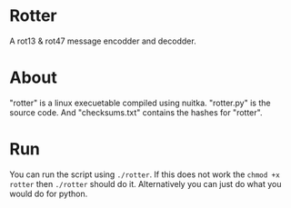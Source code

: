 # Rotter
A rot13 &amp; rot47 message encodder and decodder.


# About
"rotter" is a linux execuetable compiled using nuitka. "rotter.py" is the source code. And "checksums.txt" contains the hashes for "rotter".

# Run
You can run the script using `./rotter`. If this does not work the `chmod +x rotter` then `./rotter` should do it. Alternatively you can just do what you would do for python.
